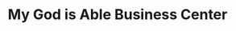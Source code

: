 ---
title: "My God is Able Business Center"
url: /gbarnga/my-god-is-able-business-center/
shop: convenience
---
